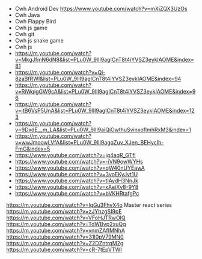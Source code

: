 - Cwh Android Dev https://www.youtube.com/watch?v=mXjZQX3UzOs
- Cwh Java
- Cwh Flappy Bird
- Cwh js game
- Cwh git
- Cwh js snake game
- Cwh js
- https://m.youtube.com/watch?v=MkgJfmN6dN8&list=PLu0W_9lII9agICnT8t4iYVSZ3eykIAOME&index=81
- https://m.youtube.com/watch?v=Qi-8zaBfRWI&list=PLu0W_9lII9agICnT8t4iYVSZ3eykIAOME&index=94
- https://m.youtube.com/watch?v=RiWqigGW9cA&list=PLu0W_9lII9agICnT8t4iYVSZ3eykIAOME&index=96
- https://m.youtube.com/watch?v=itB6VsP5UnA&list=PLu0W_9lII9agICnT8t4iYVSZ3eykIAOME&index=123
- https://m.youtube.com/watch?v=9DxdE__m_LA&list=PLu0W_9lII9aiQiOwthuSvinxoflmhRxM3&index=1
- https://m.youtube.com/watch?v=wwJmoowLVfA&list=PLu0W_9lII9agqZuv_XJen_BEHycIh-FmG&index=5
- https://www.youtube.com/watch?v=jg4aqR_GTfI
- https://www.youtube.com/watch?v=-iVN9owWYHs
- https://www.youtube.com/watch?v=qW40nUYEawA
- https://www.youtube.com/watch?v=3voEKyJvt1U
- https://www.youtube.com/watch?v=tIAydH3NnJk
- https://www.youtube.com/watch?v=xAeiXy8-9Y8
- https://www.youtube.com/watch?v=bVKHRtafgPc



https://m.youtube.com/watch?v=lqGu3FhvX4o
Master react series
https://m.youtube.com/watch?v=zJYhzgSI9pE
https://m.youtube.com/watch?v=VFoHJTRwOIQ
https://m.youtube.com/watch?v=TdWBvp2xuQg
https://m.youtube.com/watch?v=vnmZAfIMNhA
https://m.youtube.com/watch?v=31I0pV79MN0
https://m.youtube.com/watch?v=Z2DZntrqM2g
https://m.youtube.com/watch?v=cR-7tEpVTWI
